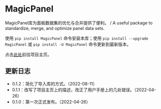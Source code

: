 # MagicPanel

MagicPanel库为面板数据集的优化与合并提供了便利。 / A useful package to standardize, merge, and optimize panel data sets.

使用 `pip install MagicPanel` 命令安装本库；使用 `pip install --upgrade MagicPanel` 或 `pip install -U MagicPanel` 命令更新到最新版本。 

点击[此处](https://pypi.org/project/MagicPanel)前往项目主页。

## 更新日志

* 0.1.2：简化了导入库的方式。（2022-08-11）
* 0.1.1：改写了项目主页上的描述，改正了用户手册上的几处错误。（2022-04-26）
* 0.1.0：第一次正式发布。（2022-04-26）
